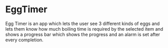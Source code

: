 # EggTimer
Egg Timer is an app which lets the user see 3 different kinds of eggs and lets them know how much boiling time is required by 
the selected item and shows a progress bar which shows the progress and an alarm is set after every completion.

